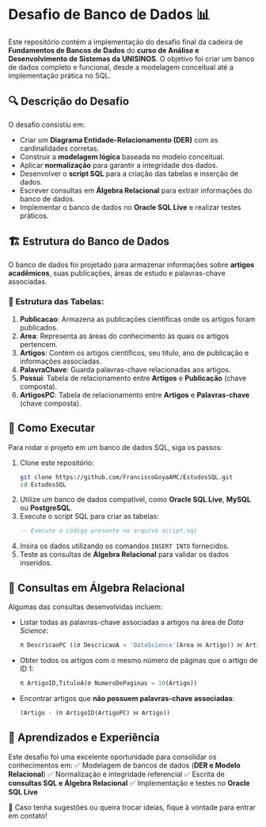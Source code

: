 # Desafio de Banco de Dados 📊

Este repositório contém a implementação do desafio final da cadeira de **Fundamentos de Bancos de Dados** do **curso de Análise e Desenvolvimento de Sistemas da UNISINOS**. O objetivo foi criar um banco de dados completo e funcional, desde a modelagem conceitual até a implementação prática no SQL.

## 🔍 Descrição do Desafio
O desafio consistiu em:
- Criar um **Diagrama Entidade-Relacionamento (DER)** com as cardinalidades corretas.
- Construir a **modelagem lógica** baseada no modelo conceitual.
- Aplicar **normalização** para garantir a integridade dos dados.
- Desenvolver o **script SQL** para a criação das tabelas e inserção de dados.
- Escrever consultas em **Álgebra Relacional** para extrair informações do banco de dados.
- Implementar o banco de dados no **Oracle SQL Live** e realizar testes práticos.

## 🏗 Estrutura do Banco de Dados
O banco de dados foi projetado para armazenar informações sobre **artigos acadêmicos**, suas publicações, áreas de estudo e palavras-chave associadas.

### 📂 Estrutura das Tabelas:
1. **Publicacao**: Armazena as publicações científicas onde os artigos foram publicados.
2. **Area**: Representa as áreas do conhecimento às quais os artigos pertencem.
3. **Artigos**: Contém os artigos científicos, seu título, ano de publicação e informações associadas.
4. **PalavraChave**: Guarda palavras-chave relacionadas aos artigos.
5. **Possui**: Tabela de relacionamento entre **Artigos** e **Publicação** (chave composta).
6. **ArtigosPC**: Tabela de relacionamento entre **Artigos** e **Palavras-chave** (chave composta).

## 💾 Como Executar
Para rodar o projeto em um banco de dados SQL, siga os passos:

1. Clone este repositório:
   ```bash
   git clone https://github.com/FranciscoGoyaAMC/EstudosSQL.git
   cd EstudosSQL
   ```
2. Utilize um banco de dados compatível, como **Oracle SQL Live**, **MySQL** ou **PostgreSQL**.
3. Execute o script SQL para criar as tabelas:
   ```sql
   -- Execute o código presente no arquivo script.sql
   ```
4. Insira os dados utilizando os comandos `INSERT INTO` fornecidos.
5. Teste as consultas de **Álgebra Relacional** para validar os dados inseridos.

## 📌 Consultas em Álgebra Relacional
Algumas das consultas desenvolvidas incluem:
- Listar todas as palavras-chave associadas a artigos na área de *Data Science*:
  ```sql
  π DescricaoPC ((σ DescricaoA = 'DataScience'(Area ⨝ Artigo)) ⨝ ArtigoPC ⨝ PalavraChave)
  ```
- Obter todos os artigos com o mesmo número de páginas que o artigo de ID 1:
  ```sql
  π ArtigoID,TituloA(σ NumeroDePaginas = 10(Artigo))
  ```
- Encontrar artigos que **não possuem palavras-chave associadas**:
  ```sql
  (Artigo - (π ArtigoID(ArtigoPC) ⨝ Artigo))
  ```

## 🚀 Aprendizados e Experiência
Este desafio foi uma excelente oportunidade para consolidar os conhecimentos em:
✅ Modelagem de bancos de dados (**DER e Modelo Relacional**)
✅ Normalização e integridade referencial
✅ Escrita de **consultas SQL e Álgebra Relacional**
✅ Implementação e testes no **Oracle SQL Live**

📩 Caso tenha sugestões ou queira trocar ideias, fique à vontade para entrar em contato!
